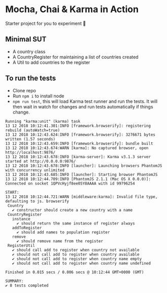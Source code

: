 # Mocha, Chai & Karma in Action

Starter project for you to experiment 🎯

## Minimal SUT

- A country class
- A CountryRegister for maintaining a list of countries created
- A Util to add countries to the register

## To run the tests

- Clone repo
- Run `npm i` to install node 
- `npm run test`, this will load Karma test runner and run the tests. It will then wait in watch for changes and run tests
 automatically if things change.

 ```
Running "karma:unit" (karma) task
13 12 2018 10:12:41.301:INFO [framework.browserify]: registering rebuild (autoWatch=true)
13 12 2018 10:12:43.624:INFO [framework.browserify]: 3276671 bytes written (1.57 seconds)
13 12 2018 10:12:43.659:INFO [framework.browserify]: bundle built
13 12 2018 10:12:43.674:WARN [karma]: No captured browser, open http://localhost:9876/
13 12 2018 10:12:43.678:INFO [karma-server]: Karma v3.1.3 server started at http://0.0.0.0:9876/
13 12 2018 10:12:43.678:INFO [launcher]: Launching browsers PhantomJS with concurrency unlimited
13 12 2018 10:12:43.685:INFO [launcher]: Starting browser PhantomJS
13 12 2018 10:12:44.709:INFO [PhantomJS 2.1.1 (Mac OS X 0.0.0)]: Connected on socket 1QPVcHyjf8ee05Y8AAAA with id 99796254

START:
13 12 2018 10:12:44.721:WARN [middleware:karma]: Invalid file type, defaulting to js. browserify
  Country
    ✔ constructor should create a new country with a name
  CountryRegister
    instance
      ✔ should return the same instance of register always
    addToRegister
      ✔ should add names to population register
    remove
      ✔ should remove name from the register
  RegisterUtil
    ✔ should call add to register when country not available
    ✔ should not call add to register when country available
    ✔ should not call add to register when country name empty
    ✔ should not call add to register when country name undefined

Finished in 0.015 secs / 0.006 secs @ 10:12:44 GMT+0000 (GMT)

SUMMARY:
✔ 8 tests completed
```
 